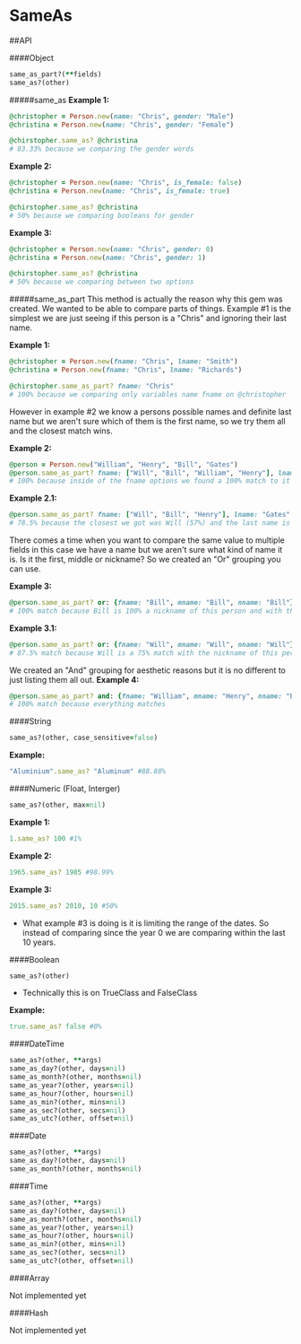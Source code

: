 # SameAs

##API

####Object

```ruby
same_as_part?(**fields)
same_as?(other)
```

#####same_as
**Example 1:**
```ruby
@christopher = Person.new(name: "Chris", gender: "Male")
@christina = Person.new(name: "Chris", gender: "Female")

@chirstopher.same_as? @christina
# 83.33% because we comparing the gender words
```

**Example 2:**
```ruby
@christopher = Person.new(name: "Chris", is_female: false)
@christina = Person.new(name: "Chris", is_female: true)

@chirstopher.same_as? @christina
# 50% because we comparing booleans for gender
```

**Example 3:**
```ruby
@christopher = Person.new(name: "Chris", gender: 0)
@christina = Person.new(name: "Chris", gender: 1)

@chirstopher.same_as? @christina
# 50% because we comparing between two options
```
#####same_as_part
This method is actually the reason why this gem was created. We wanted to be able to compare parts of things. Example #1 is the simplest we are just seeing if this person is a "Chris" and ignoring their last name.

**Example 1:**
```ruby
@christopher = Person.new(fname: "Chris", lname: "Smith")
@christina = Person.new(fname: "Chris", lname: "Richards")

@chirstopher.same_as_part? fname: "Chris"
# 100% because we comparing only variables name fname on @christopher
```
However in example #2 we know a persons possible names and definite last name but we aren't sure which of them is the first name, so we try them all and the closest match wins.

**Example 2:**
```ruby
@person = Person.new("William", "Henry", "Bill", "Gates")
@person.same_as_part? fname: ["Will", "Bill", "William", "Henry"], lname: "Gates"
# 100% because inside of the fname options we found a 100% match to it and also a 100% match to the last name.
```

**Example 2.1:**
```ruby
@person.same_as_part? fname: ["Will", "Bill", "Henry"], lname: "Gates"
# 78.5% because the closest we got was Will (57%) and the last name is a full match
```

There comes a time when you want to compare the same value to multiple fields in this case we have a name but we aren't sure what kind of name it is. Is it the first, middle or nickname? So we created an "Or" grouping you can use.

**Example 3:**
```ruby
@person.same_as_part? or: {fname: "Bill", mname: "Bill", nname: "Bill"}, lname: "Gates"
# 100% match because Bill is 100% a nickname of this person and with the last name matching too we get a perfect score.
```

**Example 3.1:**
```ruby
@person.same_as_part? or: {fname: "Will", mname: "Will", nname: "Will"}, lname: "Gates"
# 87.5% match because Will is a 75% match with the nickname of this person and with the last name matching too we get a perfect score.
```

We created an "And" grouping for aesthetic reasons but it is no different to just listing them all out.
**Example 4:**
```ruby
@person.same_as_part? and: {fname: "William", mname: "Henry", nname: "Bill"}, lname: "Gates"
# 100% match because everything matches
```

####String

```ruby
same_as?(other, case_sensitive=false)
```

**Example:**
```ruby
"Aluminium".same_as? "Aluminum" #88.88%
```

####Numeric (Float, Interger)

```ruby
same_as?(other, max=nil)
```

**Example 1:**
```ruby
1.same_as? 100 #1%
```

**Example 2:**
```ruby
1965.same_as? 1985 #98.99%
```

**Example 3:**
```ruby
2015.same_as? 2010, 10 #50%
```
* What example #3 is doing is it is limiting the range of the dates. So instead of comparing since the year 0 we are comparing within the last 10 years.

####Boolean

```ruby
same_as?(other)
```
* Technically this is on TrueClass and FalseClass

**Example:**
```ruby
true.same_as? false #0%
```

####DateTime

```ruby
same_as?(other, **args)
same_as_day?(other, days=nil)
same_as_month?(other, months=nil)
same_as_year?(other, years=nil)
same_as_hour?(other, hours=nil)
same_as_min?(other, mins=nil)
same_as_sec?(other, secs=nil)
same_as_utc?(other, offset=nil)
```

####Date

```ruby
same_as?(other, **args)
same_as_day?(other, days=nil)
same_as_month?(other, months=nil)
```

####Time

```ruby
same_as?(other, **args)
same_as_day?(other, days=nil)
same_as_month?(other, months=nil)
same_as_year?(other, years=nil)
same_as_hour?(other, hours=nil)
same_as_min?(other, mins=nil)
same_as_sec?(other, secs=nil)
same_as_utc?(other, offset=nil)
```

####Array

Not implemented yet

####Hash

Not implemented yet
